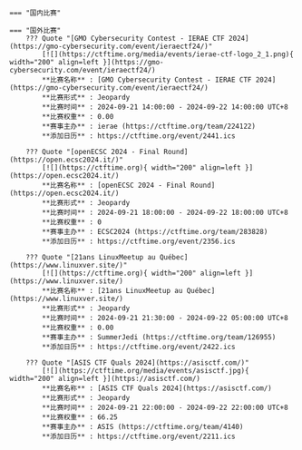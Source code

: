     === "国内比赛"
    
    === "国外比赛"
        ??? Quote "[GMO Cybersecurity Contest - IERAE CTF 2024](https://gmo-cybersecurity.com/event/ieraectf24/)"  
            [![](https://ctftime.org/media/events/ierae-ctf-logo_2_1.png){ width="200" align=left }](https://gmo-cybersecurity.com/event/ieraectf24/)  
            **比赛名称** : [GMO Cybersecurity Contest - IERAE CTF 2024](https://gmo-cybersecurity.com/event/ieraectf24/)  
            **比赛形式** : Jeopardy  
            **比赛时间** : 2024-09-21 14:00:00 - 2024-09-22 14:00:00 UTC+8  
            **比赛权重** : 0.00  
            **赛事主办** : ierae (https://ctftime.org/team/224122)  
            **添加日历** : https://ctftime.org/event/2441.ics  
            
        ??? Quote "[openECSC 2024 - Final Round](https://open.ecsc2024.it/)"  
            [![](https://ctftime.org){ width="200" align=left }](https://open.ecsc2024.it/)  
            **比赛名称** : [openECSC 2024 - Final Round](https://open.ecsc2024.it/)  
            **比赛形式** : Jeopardy  
            **比赛时间** : 2024-09-21 18:00:00 - 2024-09-22 18:00:00 UTC+8  
            **比赛权重** : 0  
            **赛事主办** : ECSC2024 (https://ctftime.org/team/283828)  
            **添加日历** : https://ctftime.org/event/2356.ics  
            
        ??? Quote "[21ans LinuxMeetup au Québec](https://www.linuxver.site/)"  
            [![](https://ctftime.org){ width="200" align=left }](https://www.linuxver.site/)  
            **比赛名称** : [21ans LinuxMeetup au Québec](https://www.linuxver.site/)  
            **比赛形式** : Jeopardy  
            **比赛时间** : 2024-09-21 21:30:00 - 2024-09-22 05:00:00 UTC+8  
            **比赛权重** : 0.00  
            **赛事主办** : SummerJedi (https://ctftime.org/team/126955)  
            **添加日历** : https://ctftime.org/event/2422.ics  
            
        ??? Quote "[ASIS CTF Quals 2024](https://asisctf.com/)"  
            [![](https://ctftime.org/media/events/asisctf.jpg){ width="200" align=left }](https://asisctf.com/)  
            **比赛名称** : [ASIS CTF Quals 2024](https://asisctf.com/)  
            **比赛形式** : Jeopardy  
            **比赛时间** : 2024-09-21 22:00:00 - 2024-09-22 22:00:00 UTC+8  
            **比赛权重** : 66.25  
            **赛事主办** : ASIS (https://ctftime.org/team/4140)  
            **添加日历** : https://ctftime.org/event/2211.ics  
            